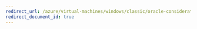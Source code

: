 ```yaml
---
redirect_url: /azure/virtual-machines/windows/classic/oracle-considerations
redirect_document_id: true
---
```

